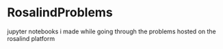 # RosalindProblems
jupyter notebooks i made while going through the problems hosted on the rosalind platform
